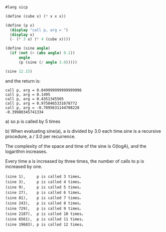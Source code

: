 ```Scheme
#lang sicp

(define (cube x) (* x x x))

(define (p x)
  (display "call p, arg = ")
  (display x)
  (- (* 3 x) (* 4 (cube x))))

(define (sine angle)
  (if (not (> (abs angle) 0.1))
      angle
      (p (sine (/ angle 3.0)))))

(sine 12.15)
```

and the return is:

```
call p, arg = 0.049999999999999996
call p, arg = 0.1495
call p, arg = 0.4351345505
call p, arg = 0.9758465331678772
call p, arg = -0.7895631144708228
-0.39980345741334
```

a) so p is called by 5 times

b) When evaluating sine(a), a is divided by 3.0 each time.sine is a recursive procedure, a / 3.0 per recurrence.

The complexity of the space and time of the sine is O(logA), and the logarithm increases.

Every time a is increased by three times, the number of calls to p is increased by one.

```
(sine 1),     p is called 3 times。
(sine 3),     p is called 4 times。
(sine 9),     p is called 5 times。
(sine 27),    p is called 6 times。
(sine 81),    p is called 7 times。
(sine 243),   p is called 8 times。
(sine 729),   p is called 9 times。
(sine 2187),  p is called 10 times。
(sine 6561),  p is called 11 times。
(sine 19683), p is called 12 times。
```
